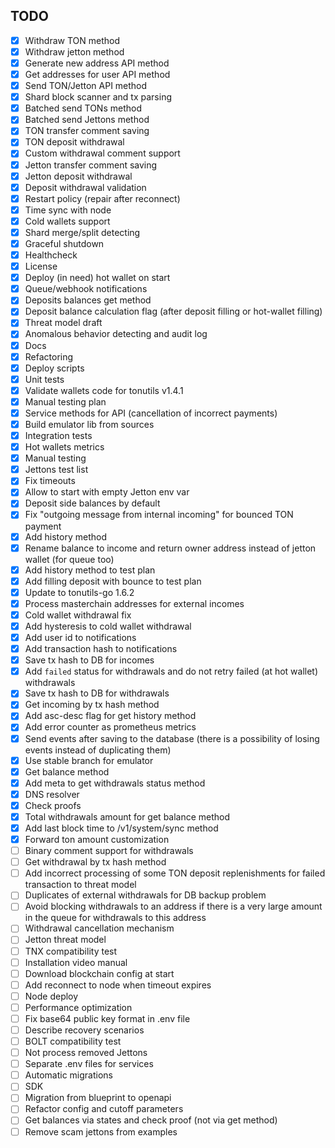 ## TODO
- [x] Withdraw TON method
- [x] Withdraw jetton method
- [x] Generate new address API method
- [x] Get addresses for user API method
- [x] Send TON/Jetton API method
- [x] Shard block scanner and tx parsing
- [x] Batched send TONs method
- [x] Batched send Jettons method
- [x] TON transfer comment saving
- [x] TON deposit withdrawal
- [x] Custom withdrawal comment support
- [x] Jetton transfer comment saving
- [x] Jetton deposit withdrawal
- [x] Deposit withdrawal validation
- [x] Restart policy (repair after reconnect)
- [x] Time sync with node
- [x] Cold wallets support
- [x] Shard merge/split detecting
- [x] Graceful shutdown
- [x] Healthcheck
- [x] License
- [x] Deploy (in need) hot wallet on start 
- [x] Queue/webhook notifications
- [x] Deposits balances get method
- [x] Deposit balance calculation flag (after deposit filling or hot-wallet filling)
- [x] Threat model draft
- [x] Anomalous behavior detecting and audit log
- [x] Docs
- [x] Refactoring
- [x] Deploy scripts
- [x] Unit tests
- [x] Validate wallets code for tonutils v1.4.1
- [x] Manual testing plan
- [x] Service methods for API (cancellation of incorrect payments)
- [x] Build emulator lib from sources
- [x] Integration tests
- [x] Hot wallets metrics
- [x] Manual testing
- [x] Jettons test list
- [x] Fix timeouts
- [x] Allow to start with empty Jetton env var
- [x] Deposit side balances by default
- [x] Fix "outgoing message from internal incoming" for bounced TON payment 
- [x] Add history method
- [x] Rename balance to income and return owner address instead of jetton wallet (for queue too)
- [x] Add history method to test plan
- [x] Add filling deposit with bounce to test plan
- [x] Update to tonutils-go 1.6.2
- [x] Process masterchain addresses for external incomes
- [x] Cold wallet withdrawal fix
- [x] Add hysteresis to cold wallet withdrawal
- [x] Add user id to notifications
- [x] Add transaction hash to notifications
- [x] Save tx hash to DB for incomes
- [x] Add `failed` status for withdrawals and do not retry failed (at hot wallet) withdrawals
- [x] Save tx hash to DB for withdrawals
- [x] Get incoming by tx hash method
- [x] Add asc-desc flag for get history method
- [x] Add error counter as prometheus metrics
- [x] Send events after saving to the database (there is a possibility of losing events instead of duplicating them)
- [x] Use stable branch for emulator
- [x] Get balance method
- [x] Add meta to get withdrawals status method
- [x] DNS resolver
- [x] Check proofs
- [x] Total withdrawals amount for get balance method
- [x] Add last block time to /v1/system/sync method
- [x] Forward ton amount customization
- [ ] Binary comment support for withdrawals
- [ ] Get withdrawal by tx hash method
- [ ] Add incorrect processing of some TON deposit replenishments for failed transaction to threat model
- [ ] Duplicates of external withdrawals for DB backup problem
- [ ] Avoid blocking withdrawals to an address if there is a very large amount in the queue for withdrawals to this address
- [ ] Withdrawal cancellation mechanism
- [ ] Jetton threat model
- [ ] TNX compatibility test
- [ ] Installation video manual
- [ ] Download blockchain config at start
- [ ] Add reconnect to node when timeout expires
- [ ] Node deploy
- [ ] Performance optimization
- [ ] Fix base64 public key format in .env file
- [ ] Describe recovery scenarios
- [ ] BOLT compatibility test
- [ ] Not process removed Jettons
- [ ] Separate .env files for services
- [ ] Automatic migrations
- [ ] SDK
- [ ] Migration from blueprint to openapi
- [ ] Refactor config and cutoff parameters
- [ ] Get balances via states and check proof (not via get method)
- [ ] Remove scam jettons from examples
